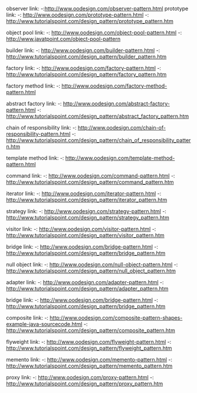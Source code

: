 observer link:
	-:http://www.oodesign.com/observer-pattern.html
prototype link: 
	-: http://www.oodesign.com/prototype-pattern.html
	-: http://www.tutorialspoint.com/design_pattern/prototype_pattern.htm
	
object pool link:
	-: http://www.oodesign.com/object-pool-pattern.html
	-: http://www.javatpoint.com/object-pool-pattern
	
builder link:
	-: http://www.oodesign.com/builder-pattern.html
	-: http://www.tutorialspoint.com/design_pattern/builder_pattern.htm
	
factory link:
	-: http://www.oodesign.com/factory-pattern.html
	-: http://www.tutorialspoint.com/design_pattern/factory_pattern.htm
	
factory method link:
	-: http://www.oodesign.com/factory-method-pattern.html
	
abstract factory link:
	-: http://www.oodesign.com/abstract-factory-pattern.html
	-: http://www.tutorialspoint.com/design_pattern/abstract_factory_pattern.htm
	
chain of responsibility link:
	-: http://www.oodesign.com/chain-of-responsibility-pattern.html
	-: http://www.tutorialspoint.com/design_pattern/chain_of_responsibility_pattern.htm
	
template method link:
	-: http://www.oodesign.com/template-method-pattern.html
	
command link:
	-: http://www.oodesign.com/command-pattern.html
	-: http://www.tutorialspoint.com/design_pattern/command_pattern.htm
	
iterator link:
	-: http://www.oodesign.com/iterator-pattern.html
	-: http://www.tutorialspoint.com/design_pattern/iterator_pattern.htm
	
strategy link:
	-: http://www.oodesign.com/strategy-pattern.html
	-: http://www.tutorialspoint.com/design_pattern/strategy_pattern.htm
	
visitor link:
	-: http://www.oodesign.com/visitor-pattern.html
	-: http://www.tutorialspoint.com/design_pattern/visitor_pattern.htm
	
bridge link:
	-: http://www.oodesign.com/bridge-pattern.html
	-: http://www.tutorialspoint.com/design_pattern/bridge_pattern.htm
	
null object link:
	-: http://www.oodesign.com/null-object-pattern.html
	-: http://www.tutorialspoint.com/design_pattern/null_object_pattern.htm
	
adapter link:
	-: http://www.oodesign.com/adapter-pattern.html
	-: http://www.tutorialspoint.com/design_pattern/adapter_pattern.htm
	
bridge link:
	-: http://www.oodesign.com/bridge-pattern.html
	-: http://www.tutorialspoint.com/design_pattern/bridge_pattern.htm
	
composite link:
	-: http://www.oodesign.com/composite-pattern-shapes-example-java-sourcecode.html
	-: http://www.tutorialspoint.com/design_pattern/composite_pattern.htm
	
flyweight link:
	-: http://www.oodesign.com/flyweight-pattern.html
	-: http://www.tutorialspoint.com/design_pattern/flyweight_pattern.htm
	
memento link:
	-: http://www.oodesign.com/memento-pattern.html
	-: http://www.tutorialspoint.com/design_pattern/memento_pattern.htm
	
proxy link:
	-: http://www.oodesign.com/proxy-pattern.html
	-: http://www.tutorialspoint.com/design_pattern/proxy_pattern.htm
	